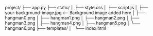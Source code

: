 project/
├── app.py
├── static/
│   ├── style.css
│   ├── script.js
│   ├── your-background-image.jpg  <-- Background image added here
│   ├── hangman0.png
│   ├── hangman1.png
│   ├── hangman2.png
│   ├── hangman3.png
│   ├── hangman4.png
│   ├── hangman5.png
│   └── hangman6.png
├── templates/
│   └── index.html
